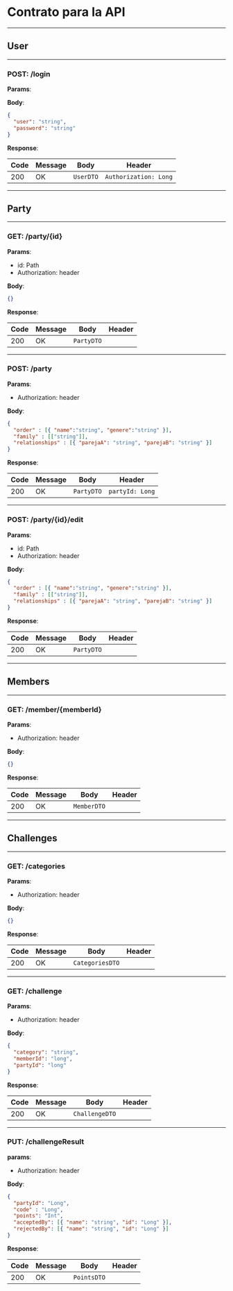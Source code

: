 # Contrato para la API

-----
## User

----
### POST: /login

**Params**:

**Body**:

```json
{
  "user": "string",
  "password": "string"
}
```
**Response**:

| Code | Message | Body        | Header                  |
|------|---------|-------------|-------------------------|
| 200  | OK      | ``UserDTO`` | ``Authorization: Long`` |

----

## Party

----
### GET: /party/{id}

**Params**:
- id: Path
- Authorization: header

**Body**:

```json
{}
```
**Response**:

| Code | Message | Body         | Header |
|------|---------|--------------|--------|
| 200  | OK      | ``PartyDTO`` |        |
---

### POST: /party

**Params**:
- Authorization: header

**Body**:

```json
{
  "order" : [{ "name":"string", "genere":"string" }],
  "family" : [["string"]],
  "relationships" : [{ "parejaA": "string", "parejaB": "string" }]
}
```
**Response**:

| Code | Message | Body         | Header            |
|------|---------|--------------|-------------------|
| 200  | OK      | ``PartyDTO`` | ``partyId: Long`` |
_____
### POST: /party/{id}/edit

**Params**:
- id: Path
- Authorization: header

**Body**:

```json
{
  "order" : [{ "name":"string", "genere":"string" }],
  "family" : [["string"]],
  "relationships" : [{ "parejaA": "string", "parejaB": "string" }]
}
```
**Response**:

| Code | Message | Body         | Header |
|------|---------|--------------|--------|
| 200  | OK      | ``PartyDTO`` |        |
---

## Members

---
### GET: /member/{memberId}

**Params**:
- Authorization: header

**Body**:

```json
{}
```
**Response**:

| Code | Message | Body          | Header |
|------|---------|---------------|--------|
| 200  | OK      | ``MemberDTO`` |        |
----

## Challenges

---
### GET: /categories

**Params**:
- Authorization: header

**Body**:

```json
{}
```
**Response**:

| Code | Message | Body              | Header |
|------|---------|-------------------|--------|
| 200  | OK      | ``CategoriesDTO`` |        |
----
### GET: /challenge

**Params**:
- Authorization: header

**Body**:

```json
{
  "category": "string",
  "memberId": "long",
  "partyId": "long"
}
```
**Response**:

| Code | Message | Body             | Header |
|------|---------|------------------|--------|
| 200  | OK      | ``ChallengeDTO`` |        |
----
### PUT: /challengeResult

**params**:
- Authorization: header

**Body**:
```json
{
  "partyId": "Long",
  "code" : "Long",
  "points": "Int",
  "acceptedBy": [{ "name": "string", "id": "Long" }],
  "rejectedBy": [{ "name": "string", "id": "Long" }]
}
```
**Response**:

| Code | Message | Body           | Header |
|------|---------|----------------|--------|
| 200  | OK      | ``PointsDTO``  |        |
